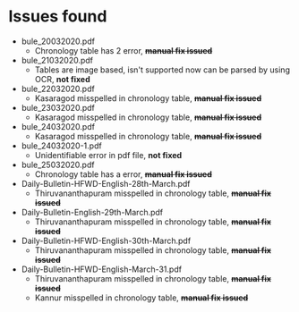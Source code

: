 # Issues found
* bule_20032020.pdf
  * Chronology table has 2 error, ~~**manual fix issued**~~
* bule_21032020.pdf
  * Tables are image based, isn't supported now can be parsed by using OCR, **not fixed**
* bule_22032020.pdf
  * Kasaragod misspelled in chronology table, ~~**manual fix issued**~~
* bule_23032020.pdf
  * Kasaragod misspelled in chronology table, ~~**manual fix issued**~~
* bule_24032020.pdf
  * Kasaragod misspelled in chronology table, ~~**manual fix issued**~~
* bule_24032020-1.pdf
  * Unidentifiable error in pdf file, **not fixed**
* bule_25032020.pdf
  * Chronology table has a error, ~~**manual fix issued**~~ 
* Daily-Bulletin-HFWD-English-28th-March.pdf
  * Thiruvananthapuram misspelled in chronology table, ~~**manual fix issued**~~
* Daily-Bulletin-English-29th-March.pdf
  * Thiruvananthapuram misspelled in chronology table, ~~**manual fix issued**~~
* Daily-Bulletin-HFWD-English-30th-March.pdf
  * Thiruvananthapuram misspelled in chronology table, ~~**manual fix issued**~~
* Daily-Bulletin-HFWD-English-March-31.pdf
  * Thiruvananthapuram misspelled in chronology table, ~~**manual fix issued**~~
  * Kannur misspelled in chronology table, ~~**manual fix issued**~~